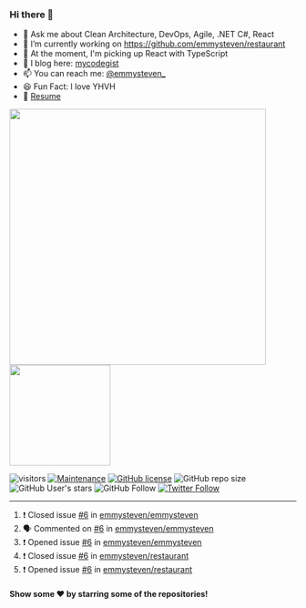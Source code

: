 ### Hi there 👋

- 💬 Ask me about Clean Architecture, DevOps, Agile, .NET C#, React
- 🔭 I’m currently working on https://github.com/emmysteven/restaurant
- 🌱 At the moment, I'm picking up React with TypeScript
- 📃 I blog here: [mycodegist](https://mycodegist.com)
- 📫 You can reach me: [@emmysteven_](https://twitter.com/emmysteven_)
- 😆 Fun Fact: I love YHVH
- 📄 [Resume](https://github.com/emmysteven/emmysteven/blob/main/docs/resume.pdf)


<p align="left">
<a href="https://github.com/emmysteven/emmysteven">
	<img width="450px" src="https://github-readme-stats.vercel.app/api?username=emmysteven&title_color=ffffff&theme=vue-dark&show_icons=true&count_private=true&hide_border=true" />
</a><a href="https://github.com/emmysteven/emmysteven">
	<img height="177em" src="https://github-readme-stats.vercel.app/api/top-langs/?username=emmysteven&title_color=ffffff&theme=vue-dark&show_icons=true&count_private=true&hide_border=true&layout=compact&langs_count=8&hide=css,html,dockerfile" />
</a>
</p>

<p></p>



![visitors](https://visitor-badge.glitch.me/badge?page_id=emmysteven)
[![Maintenance](https://img.shields.io/badge/Maintained%3F-yes-green.svg)](https://gitHub.com/emmysteven/emmysteven/graphs/commit-activity)
[![GitHub license](https://img.shields.io/github/license/emmysteven/emmysteven.svg)](https://github.com/emmysteven/emmysteven/blob/main/LICENSE)
![GitHub repo size](https://img.shields.io/github/repo-size/emmysteven/emmysteven)
![GitHub User's stars](https://img.shields.io/github/stars/emmysteven?style=flat)
![GitHub Follow](https://img.shields.io/github/followers/emmysteven?label=followers&logo=GitHub&style=flat)
[![Twitter Follow](https://img.shields.io/twitter/follow/emmysteven_?style=flat&label=followers&logo=Twitter)](https://twitter.com/emmysteven_)

---
<!--START_SECTION:activity-->
1. ❗️ Closed issue [#6](https://github.com/emmysteven/emmysteven/issues/6) in [emmysteven/emmysteven](https://github.com/emmysteven/emmysteven)
2. 🗣 Commented on [#6](https://github.com/emmysteven/emmysteven/issues/6) in [emmysteven/emmysteven](https://github.com/emmysteven/emmysteven)
3. ❗️ Opened issue [#6](https://github.com/emmysteven/emmysteven/issues/6) in [emmysteven/emmysteven](https://github.com/emmysteven/emmysteven)
4. ❗️ Closed issue [#6](https://github.com/emmysteven/restaurant/issues/6) in [emmysteven/restaurant](https://github.com/emmysteven/restaurant)
5. ❗️ Opened issue [#6](https://github.com/emmysteven/restaurant/issues/6) in [emmysteven/restaurant](https://github.com/emmysteven/restaurant)
<!--END_SECTION:activity-->

<p></p>

#### Show some ❤️ by starring some of the repositories!
